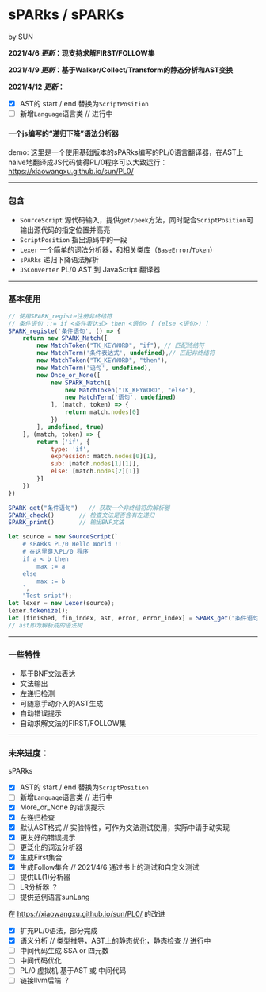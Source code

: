 # **sPARks** / **sPARKs**
by SUN

**2021/4/6 _更新_：现支持求解FIRST/FOLLOW集**

**2021/4/9 _更新_：基于Walker/Collect/Transform的静态分析和AST变换**

**2021/4/12 _更新_：**
- [x] AST的 start / end 替换为```ScriptPosition```
- [ ] 新增```Language```语言类 // 进行中

#### 一个js编写的“递归下降”语法分析器

demo: 这里是一个使用基础版本的sPARks编写的PL/0语言翻译器，在AST上naive地翻译成JS代码使得PL/0程序可以大致运行：https://xiaowangxu.github.io/sun/PL0/

-----
### 包含
- ```SourceScript``` 源代码输入，提供```get/peek```方法，同时配合```ScriptPosition```可输出源代码的指定位置并高亮
- ```ScriptPosition``` 指出源码中的一段
- ```Lexer``` 一个简单的词法分析器，和相关类库（```BaseError```/```Token```）
- ```sPARks``` 递归下降语法解析
- ```JSConverter``` PL/0 AST 到 JavaScript 翻译器

----
### 基本使用
```js
// 使用SPARK_registe注册非终结符
// 条件语句 ::= if <条件表达式> then <语句> [ (else <语句>) ]
SPARK_registe('条件语句', () => {
	return new SPARK_Match([
		new MatchToken("TK_KEYWORD", "if"), // 匹配终结符
		new MatchTerm('条件表达式', undefined),// 匹配非终结符
		new MatchToken("TK_KEYWORD", "then"),
		new MatchTerm('语句', undefined),
		new Once_or_None([
			new SPARK_Match([
				new MatchToken("TK_KEYWORD", "else"),
				new MatchTerm('语句', undefined)
			], (match, token) => {
				return match.nodes[0]
			})
		], undefined, true)
	], (match, token) => {
		return ['if', {
			type: 'if',
			expression: match.nodes[0][1],
			sub: [match.nodes[1][1]],
			else: [match.nodes[2][1]]
		}]
	})
})

SPARK_get("条件语句")	// 获取一个非终结符的解析器
SPARK_check()		// 检查文法是否含有左递归
SPARK_print()		// 输出BNF文法

let source = new SourceScript(`
	# sPARks PL/0 Hello World !!
	# 在这里键入PL/0 程序
	if a < b then
		max := a
	else
		max := b
	`, 
	"Test sript");
let lexer = new Lexer(source);
lexer.tokenize();
let [finished, fin_index, ast, error, error_index] = SPARK_get("条件语句").match(lexer.tokens);
// ast即为解析成的语法树
```

---
### 一些特性
- 基于BNF文法表达
- 文法输出
- 左递归检测
- 可随意手动介入的AST生成
- 自动错误提示
- 自动求解文法的FIRST/FOLLOW集

---
### **未来进度：**
sPARks
- [x] AST的 start / end 替换为```ScriptPosition```
- [ ] 新增```Language```语言类 // 进行中
- [x] More_or_None 的错误提示
- [x] 左递归检查
- [x] 默认AST格式 // 实验特性，可作为文法测试使用，实际中请手动实现
- [x] 更友好的错误提示
- [ ] 更泛化的词法分析器
- [x] 生成First集合
- [x] 生成Follow集合 // 2021/4/6 通过书上的测试和自定义测试
- [ ] 提供LL(1)分析器
- [ ] LR分析器 ？
- [ ] 提供范例语言sunLang

在 https://xiaowangxu.github.io/sun/PL0/ 的改进
- [x] 扩充PL/0语法，部分完成
- [x] 语义分析 // 类型推导，AST上的静态优化，静态检查 // 进行中
- [ ] 中间代码生成 SSA or 四元数
- [ ] 中间代码优化
- [ ] PL/0 虚拟机 基于AST 或 中间代码
- [ ] 链接llvm后端 ？
